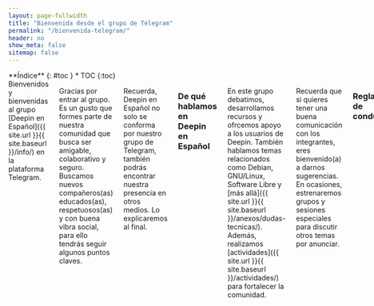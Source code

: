 ```yaml
---
layout: page-fullwidth
title: "Bienvenida desde el grupo de Telegram"
permalink: "/bienvenida-telegram/"
header: no
show_meta: false
sitemap: false
---
```

<div class="row">
<div class="medium-4 medium-push-8 columns" markdown="1">
<div class="panel radius" markdown="1">
**Índice**
{: #toc }
*  TOC
{:toc}
</div>
</div><!-- /.medium-4.columns -->

<div class="medium-8 medium-pull-4 columns" markdown="1">
Bienvenidos y bienvenidas al grupo [Deepin en Español]({{ site.url }}{{ site.baseurl }}/info/) en la plataforma Telegram.

Gracias por entrar al grupo. Es un gusto que formes parte de nuestra comunidad que busca ser amigable, colaborativo y seguro. Buscamos nuevos compañeros(as) educados(as), respetuosos(as) y con buena vibra social, para ello tendrás seguir algunos puntos claves.

Recuerda, Deepin en Español no solo se conforma por nuestro grupo de Telegram, también podrás encontrar nuestra presencia en otros medios. Lo explicaremos al final.

### De qué hablamos en Deepin en Español
En este grupo debatimos, desarrollamos recursos y ofrcemos apoyo a los usuarios de Deepin. También hablamos temas relacionados como Debian, GNU/Linux, Software Libre y [más allá]({{ site.url }}{{ site.baseurl }}/anexos/dudas-tecnicas/). Además, realizamos [actividades]({{ site.url }}{{ site.baseurl }}/actividades/) para fortalecer la comunidad.

Recuerda que si quieres tener una buena comunicación con los integrantes, eres bienvenido(a) a darnos sugerencias. En ocasiones, estrenaremos grupos y sesiones especiales para discutir otros temas por anunciar.

### Reglas de conducta
Estás acciones deben realizarse con moderación, salvo aviso del moderador. Si cometes la falta serás **advertido(a)** por primera vez; al cometer otra falta de mala fe, serías **suspendido(a) temporalmente** del grupo:
* Mal uso de los bots: Ten cuidado con icono de "/" en el cuadro de diálogo y jugar con el bot. Esas órdenes de los bots se usan en situaciones concretas. Si hubo un error, borra los mensajes a tiempo.
* Flood: Envíar varias veces el mismo mensaje por un breve tiempo no es buena idea, escribir "asdfgh" tampoco, o enviar demasiados stickers y GIFS **sin valor expresivo arruina el flujo de comunicación**.
* Off-Topic: Este grupo se enfoca en Deepin y temas afines explicadas en la presentación. Sin embargo, evita hablar de otras distribuciones (excepto que sea un [sabor de Deepin]({{ site.url }}{{ site.baseurl }}/manual/sabores)), sistemas operativos y otras cosas ajenas al tema y que desvirtúa el verdadero objetivo de la comunidad.
* Software experimental: Si el programa que vas a portar no es para uso cotidiano, y que podría ser motivo de **"romper el sistema operativo"**, advierte al público (con una guía de instalación y una etiqueta tipo `#test` si es posible).

Estás acciones deben evitarse, de lo contrario serías **expulsado(a) permanentemente** del grupo:
* Spam: Promocionar otros grupos y comunidades sin autorización de los administradores con el único beneficio del publicista es inaceptable.
* Acoso: Molestar a la comunidad o a sus administradores. Si no tienes confianza con los usuarios, actúa con dignidad y evita actitudes sospechosas. Pero si tienes amistad o confianza, mantén el respeto para dar el ejemplo.
* Añadir bots: No envíes bots sin ser revisados por el administrador. Si el administrador detecta actos indebidos, podrá expulsar al usuario y al bot sin previo aviso.
* Contenido chocante: Provocar con material pornográfico, violencia gratuita o contenido que incite al daño de la dignidad humana.

### Páginas de ayuda
* Para quienes no conocen el sistema operativo, tenemos lista [una página de presentación]({{ site.url }}{{ site.baseurl }}/presentacion) y un catálogo de [dudas frecuentes]({{ site.url }}{{ site.baseurl }}/dudas) para ganar tiempo.
* Estamos también en [Google+](https://plus.google.com/communities/115544729561220868525) (administrado por @Car), [Github](https://github.com/deepin-espanol) (creado por Diego, administrado junto a @Ampiflow02 y @G4SP3R) y [Facebook](https://www.facebook.com/DeepinOSenEspanol/) (administrado por Roberto Bervih).
* Para ser transparentes, tenemos un [enlace](https://combot.org/chat/-1001050493375) para ver la actividad de nuestro grupo, incluyendo las horas con mayor intercambio de mensajes.
* Estas reglas no aplican al blog de Deepin en Español, [usamos los terminos de uso en general]({{ site.url }}{{ site.baseurl }}/info/tos).
</div><!-- /.medium-8.columns -->
</div><!-- /.row -->
